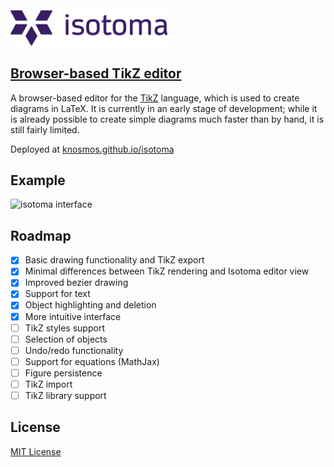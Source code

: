 <img src=assets/isotoma.png width=50%>

## [Browser-based TikZ editor](https://knosmos.github.io/isotoma)

A browser-based editor for the [TikZ](http://www.texample.net/tikz/) language, which is used to create diagrams in LaTeX. It is currently in an early stage of development; while it is already possible to create simple diagrams much faster than by hand, it is still fairly limited.

Deployed at [knosmos.github.io/isotoma](https://knosmos.github.io/isotoma)

## Example
![isotoma interface](https://user-images.githubusercontent.com/30610197/221038131-f0544837-0020-4214-996a-9fb4cf963713.png)

## Roadmap
- [x] Basic drawing functionality and TikZ export
- [x] Minimal differences between TikZ rendering and Isotoma editor view
- [x] Improved bezier drawing
- [x] Support for text
- [x] Object highlighting and deletion
- [x] More intuitive interface
- [ ] TikZ styles support
- [ ] Selection of objects
- [ ] Undo/redo functionality
- [ ] Support for equations (MathJax)
- [ ] Figure persistence
- [ ] TikZ import
- [ ] TikZ library support

## License
[MIT License](LICENSE)